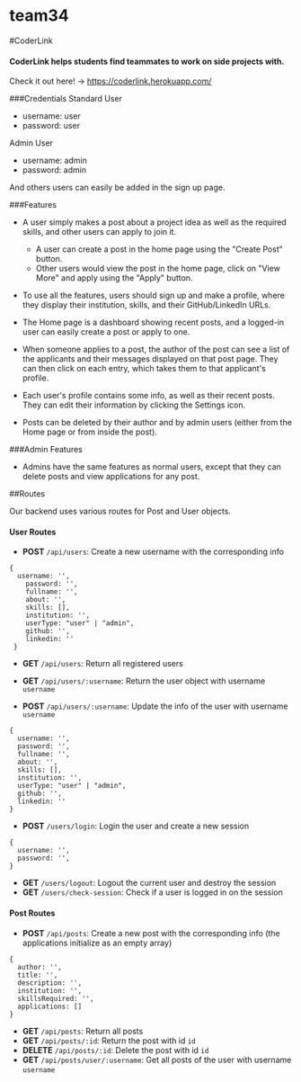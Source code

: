 # team34

#CoderLink
#### CoderLink helps students find teammates to work on side projects with.
Check it out here! -> https://coderlink.herokuapp.com/

###Credentials
Standard User
- username: user
- password: user

Admin User
- username: admin
- password: admin

And others users can easily be added in the sign up page.

###Features
- A user simply makes a post about a project idea as well as the required skills, and other users can apply to join it. 
  - A user can create a post in the home page using the "Create Post" button.
  - Other users would view the post in the home page, click on "View More" and apply using the "Apply" button.


- To use all the features, users should sign up and make a profile, where they display their institution, skills, and their GitHub/LinkedIn URLs.
- The Home page is a dashboard showing recent posts, and a logged-in user can easily create a post or apply to one.
- When someone applies to a post, the author of the post can see a list of the applicants and their messages displayed on that post page. They can then click on each entry, which takes them to that applicant's profile.
- Each user's profile contains some info, as well as their recent posts. They can edit their information by clicking the Settings icon.
- Posts can be deleted by their author and by admin users (either from the Home page or from inside the post).

###Admin Features
- Admins have the same features as normal users, except that they can delete posts and view applications for any post.

##Routes

Our backend uses various routes for Post and User objects.

#### User Routes

- **POST** `/api/users`: Create a new username with the corresponding info
  
``` 
{
  username: '',
    password: '',
    fullname: '',
    about: '',
    skills: [],
    institution: '',
    userType: "user" | "admin", 
    github: '',
    linkedin: ''
 }
```


- **GET** `/api/users`: Return all registered users
- **GET** `/api/users/:username`: Return the user object with username `username`



- **POST** `/api/users/:username`: Update the info of the user with username `username`
``` 
{
  username: '',
  password: '',
  fullname: '',
  about: '',
  skills: [],
  institution: '',
  userType: "user" | "admin", 
  github: '',
  linkedin: ''
}
```

- **POST** `/users/login`: Login the user and create a new session
``` 
{
  username: '',
  password: '',
}
```

- **GET** `/users/logout`: Logout the current user and destroy the session
- **GET** `/users/check-session`: Check if a user is logged in on the session

#### Post Routes

- **POST** `/api/posts`: Create a new post with the corresponding info (the applications initialize as an empty array)
```
{  
  author: '',
  title: '',
  description: '',
  institution: '',
  skillsRequired: '',
  applications: []
}
```
- **GET** `/api/posts`: Return all posts
- **GET** `/api/posts/:id`: Return the post with id `id`
- **DELETE** `/api/posts/:id`: Delete the post with id `id`
- **GET** `/api/posts/user/:username`: Get all posts of the user with username `username`

